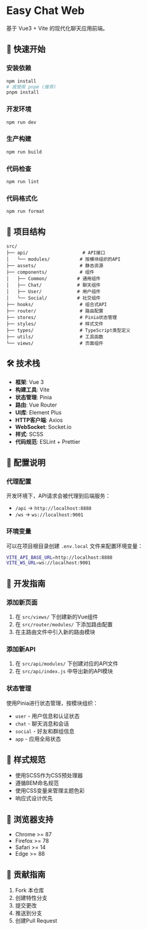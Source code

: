 # Easy Chat Web

基于 Vue3 + Vite 的现代化聊天应用前端。

## 🚀 快速开始

### 安装依赖
```bash
npm install
# 或使用 pnpm (推荐)
pnpm install
```

### 开发环境
```bash
npm run dev
```

### 生产构建
```bash
npm run build
```

### 代码检查
```bash
npm run lint
```

### 代码格式化
```bash
npm run format
```

## 📁 项目结构

```
src/
├── api/                    # API接口
│   └── modules/           # 按模块组织的API
├── assets/                # 静态资源
├── components/            # 组件
│   ├── Common/           # 通用组件
│   ├── Chat/             # 聊天组件
│   ├── User/             # 用户组件
│   └── Social/           # 社交组件
├── hooks/                 # 组合式API
├── router/                # 路由配置
├── stores/                # Pinia状态管理
├── styles/                # 样式文件
├── types/                 # TypeScript类型定义
├── utils/                 # 工具函数
└── views/                 # 页面组件
```

## 🛠 技术栈

- **框架**: Vue 3
- **构建工具**: Vite
- **状态管理**: Pinia
- **路由**: Vue Router
- **UI库**: Element Plus
- **HTTP客户端**: Axios
- **WebSocket**: Socket.io
- **样式**: SCSS
- **代码规范**: ESLint + Prettier

## 🔧 配置说明

### 代理配置
开发环境下，API请求会被代理到后端服务：
- `/api` -> `http://localhost:8888`
- `/ws` -> `ws://localhost:9001`

### 环境变量
可以在项目根目录创建 `.env.local` 文件来配置环境变量：

```bash
VITE_API_BASE_URL=http://localhost:8888
VITE_WS_URL=ws://localhost:9001
```

## 📝 开发指南

### 添加新页面
1. 在 `src/views/` 下创建新的Vue组件
2. 在 `src/router/modules/` 下添加路由配置
3. 在主路由文件中引入新的路由模块

### 添加新API
1. 在 `src/api/modules/` 下创建对应的API文件
2. 在 `src/api/index.js` 中导出新的API模块

### 状态管理
使用Pinia进行状态管理，按模块组织：
- `user` - 用户信息和认证状态
- `chat` - 聊天消息和会话
- `social` - 好友和群组信息
- `app` - 应用全局状态

## 🎨 样式规范

- 使用SCSS作为CSS预处理器
- 遵循BEM命名规范
- 使用CSS变量来管理主题色彩
- 响应式设计优先

## 📱 浏览器支持

- Chrome >= 87
- Firefox >= 78
- Safari >= 14
- Edge >= 88

## 🤝 贡献指南

1. Fork 本仓库
2. 创建特性分支
3. 提交更改
4. 推送到分支
5. 创建Pull Request